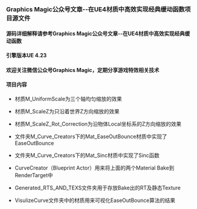 ### Graphics Magic公众号文章--在UE4材质中高效实现经典缓动函数项目源文件
#### 源码详细解释请参考Graphics Magic公众号文章--在UE4材质中高效实现经典缓动函数
#### 引擎版本UE 4.23
#### 欢迎关注微信公众号Graphics Magic，定期分享游戏特效相关技术

#### 项目内容
- 材质M_UniformScale为三个轴均匀缩放的效果
- 材质M_ScaleZ为只沿着世界Z方向缩放的效果
- 材质M_ScaleZ_Rot_Correction为沿物体Local坐标系的Z方向缩放的效果

- 文件夹M_Curve_Creators下的Mat_EaseOutBounce材质中实现了EaseOutBounce
- 文件夹M_Curve_Creators下的Mat_Sinc材质中实现了Sinc函数
- CurveCreator（Blueprint Actor）用来将上面的两个Material Bake到RenderTarget中
- Generated_RTS_AND_TEXS文件夹用于存放Bake出的RT及静态Texture

- VisulizeCurve文件夹中的材质用来可视化EaseOutBounce算法的结果